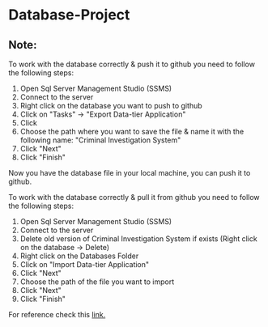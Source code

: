 # Database-Project

## Note:
To work with the database correctly & push it to github you need to follow the following steps:
1. Open Sql Server Management Studio (SSMS)
2. Connect to the server
3. Right click on the database you want to push to github
4. Click on "Tasks" -> "Export Data-tier Application"
5. Click
6. Choose the path where you want to save the file & name it with the following name: "Criminal Investigation System"
7. Click "Next"
8. Click "Finish"

Now you have the database file in your local machine, you can push it to github.

To work with the database correctly & pull it from github you need to follow the following steps:
1. Open Sql Server Management Studio (SSMS)
2. Connect to the server
3. Delete old version of Criminal Investigation System if exists (Right click on the database -> Delete)
4. Right click on the Databases Folder
5. Click on "Import Data-tier Application"
6. Click "Next"
7. Choose the path of the file you want to import
8. Click "Next"
9. Click "Finish"

For reference check this [link.](https://www.youtube.com/watch?v=XLzV_gagkZc)

